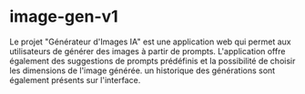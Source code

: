 # image-gen-v1
Le projet "Générateur d'Images IA" est une application web qui permet aux utilisateurs de générer des images à partir de prompts. L'application offre également des suggestions de prompts prédéfinis et la possibilité de choisir les dimensions de l'image générée. un historique des générations sont également présents sur l'interface.

